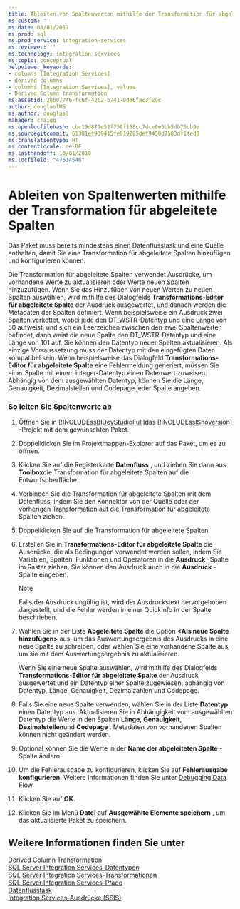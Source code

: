 ```yaml
---
title: Ableiten von Spaltenwerten mithilfe der Transformation für abgeleitete Spalten | Microsoft-Dokumentation
ms.custom: ''
ms.date: 03/01/2017
ms.prod: sql
ms.prod_service: integration-services
ms.reviewer: ''
ms.technology: integration-services
ms.topic: conceptual
helpviewer_keywords:
- columns [Integration Services]
- derived columns
- columns [Integration Services], values
- Derived Column transformation
ms.assetid: 28b07746-fc6f-42b2-b741-9de6fac3f29c
author: douglaslMS
ms.author: douglasl
manager: craigg
ms.openlocfilehash: cbc19d879e52f758f168cc7dce0e5bb5db75db9e
ms.sourcegitcommit: 61381ef939415fe019285def9450d7583df1fed0
ms.translationtype: HT
ms.contentlocale: de-DE
ms.lasthandoff: 10/01/2018
ms.locfileid: "47614548"
---
```

# <a name="derive-column-values-by-using-the-derived-column-transformation"></a>Ableiten von Spaltenwerten mithilfe der Transformation für abgeleitete Spalten
  Das Paket muss bereits mindestens einen Datenflusstask und eine Quelle enthalten, damit Sie eine Transformation für abgeleitete Spalten hinzufügen und konfigurieren können.  
  
 Die Transformation für abgeleitete Spalten verwendet Ausdrücke, um vorhandene Werte zu aktualisieren oder Werte neuen Spalten hinzuzufügen. Wenn Sie das Hinzufügen von neuen Werten zu neuen Spalten auswählen, wird mithilfe des Dialogfelds **Transformations-Editor für abgeleitete Spalte** der Ausdruck ausgewertet, und danach werden die Metadaten der Spalten definiert. Wenn beispielsweise ein Ausdruck zwei Spalten verkettet, wobei jede den DT_WSTR-Datentyp und eine Länge von 50 aufweist, und sich ein Leerzeichen zwischen den zwei Spaltenwerten befindet, dann weist die neue Spalte den DT_WSTR-Datentyp und eine Länge von 101 auf. Sie können den Datentyp neuer Spalten aktualisieren. Als einzige Vorraussetzung muss der Datentyp mit den eingefügten Daten kompatibel sein. Wenn beispielsweise das Dialogfeld **Transformations-Editor für abgeleitete Spalte** eine Fehlermeldung generiert, müssen Sie einer Spalte mit einem integer-Datentyp einen Datenwert zuweisen. Abhängig von dem ausgewählten Datentyp, können Sie die Länge, Genauigkeit, Dezimalstellen und Codepage jeder Spalte angeben.  
  
### <a name="to-derive-column-values"></a>So leiten Sie Spaltenwerte ab  
  
1.  Öffnen Sie in [!INCLUDE[ssBIDevStudioFull](../../../includes/ssbidevstudiofull-md.md)]das [!INCLUDE[ssISnoversion](../../../includes/ssisnoversion-md.md)] -Projekt mit dem gewünschten Paket.  
  
2.  Doppelklicken Sie im Projektmappen-Explorer auf das Paket, um es zu öffnen.  
  
3.  Klicken Sie auf die Registerkarte **Datenfluss** , und ziehen Sie dann aus **Toolbox**die Transformation für abgeleitete Spalten auf die Entwurfsoberfläche.  
  
4.  Verbinden Sie die Transformation für abgeleitete Spalten mit dem Datenfluss, indem Sie den Konnektor von der Quelle oder der vorherigen Transformation auf die Transformation für abgeleitete Spalten ziehen.  
  
5.  Doppelklicken Sie auf die Transformation für abgeleitete Spalten.  
  
6.  Erstellen Sie in **Transformations-Editor für abgeleitete Spalte** die Ausdrücke, die als Bedingungen verwendet werden sollen, indem Sie Variablen, Spalten, Funktionen und Operatoren in die **Ausdruck** -Spalte im Raster ziehen. Sie können den Ausdruck auch in die **Ausdruck** -Spalte eingeben.  
  
    > [!NOTE]  
    >  Falls der Ausdruck ungültig ist, wird der Ausdruckstext hervorgehoben dargestellt, und die Fehler werden in einer QuickInfo in der Spalte beschrieben.  
  
7.  Wählen Sie in der Liste **Abgeleitete Spalte** die Option **\<Als neue Spalte hinzufügen>** aus, um das Auswertungsergebnis des Ausdrucks in eine neue Spalte zu schreiben, oder wählen Sie eine vorhandene Spalte aus, um sie mit dem Auswertungsergebnis zu aktualisieren.  
  
     Wenn Sie eine neue Spalte auswählen, wird mithilfe des Dialogfelds **Transformations-Editor für abgeleitete Spalte** der Ausdruck ausgewertet und ein Datentyp einer Spalte zugewiesen, abhängig von Datentyp, Länge, Genauigkeit, Dezimalzahlen und Codepage.  
  
8.  Falls Sie eine neue Spalte verwenden, wählen Sie in der Liste **Datentyp** einen Datentyp aus. Aktualisieren Sie in Abhängigkeit vom ausgewählten Datentyp die Werte in den Spalten **Länge**, **Genauigkeit**, **Dezimalstellen**und **Codepage** . Metadaten von vorhandenen Spalten können nicht geändert werden.  
  
9. Optional können Sie die Werte in der **Name der abgeleiteten Spalte** -Spalte ändern.  
  
10. Um die Fehlerausgabe zu konfigurieren, klicken Sie auf **Fehlerausgabe konfigurieren**. Weitere Informationen finden Sie unter [Debugging Data Flow](../../../integration-services/troubleshooting/debugging-data-flow.md).  
  
11. Klicken Sie auf **OK**.  
  
12. Klicken Sie im Menü **Datei** auf **Ausgewählte Elemente speichern** , um das aktualisierte Paket zu speichern.  
  
## <a name="see-also"></a>Weitere Informationen finden Sie unter  
 [Derived Column Transformation](../../../integration-services/data-flow/transformations/derived-column-transformation.md)   
 [SQL Server Integration Services-Datentypen](../../../integration-services/data-flow/integration-services-data-types.md)   
 [SQL Server Integration Services-Transformationen](../../../integration-services/data-flow/transformations/integration-services-transformations.md)   
 [SQL Server Integration Services-Pfade](../../../integration-services/data-flow/integration-services-paths.md)   
 [Datenflusstask](../../../integration-services/control-flow/data-flow-task.md)   
 [Integration Services-Ausdrücke &#40;SSIS&#41;](../../../integration-services/expressions/integration-services-ssis-expressions.md)  
  
  
